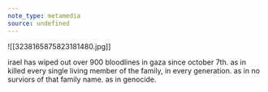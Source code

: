 ```yaml
---
note_type: metamedia
source: undefined
---
```

![[3238165875823181480.jpg]]

irael has wiped out over 900 bloodlines in gaza since october 7th. as in killed every single living member of the family, in every generation. as in no surviors of that family name. as in genocide.

